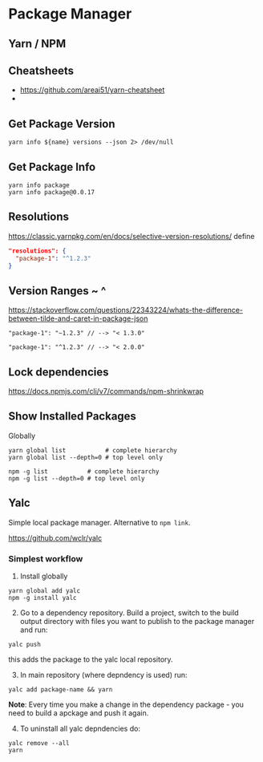 # Package Manager

## Yarn / NPM

## Cheatsheets
- https://github.com/areai51/yarn-cheatsheet
- 

## Get Package Version
```
yarn info ${name} versions --json 2> /dev/null
```

## Get Package Info
```
yarn info package
yarn info package@0.0.17
```

## Resolutions
https://classic.yarnpkg.com/en/docs/selective-version-resolutions/
define
```json
"resolutions": {
  "package-1": "^1.2.3"
}
```

## Version Ranges ~ ^
https://stackoverflow.com/questions/22343224/whats-the-difference-between-tilde-and-caret-in-package-json
```jsonc
"package-1": "~1.2.3" // --> "< 1.3.0"
```

```jsonc
"package-1": "^1.2.3" // --> "< 2.0.0"
```

## Lock dependencies
https://docs.npmjs.com/cli/v7/commands/npm-shrinkwrap

## Show Installed Packages
Globally
```
yarn global list           # complete hierarchy
yarn global list --depth=0 # top level only

npm -g list           # complete hierarchy
npm -g list --depth=0 # top level only
```

## Yalc
Simple local package manager. Alternative to `npm link`.

https://github.com/wclr/yalc

### Simplest workflow
1. Install globally
```
yarn global add yalc
npm -g install yalc
```

2. Go to a dependency repository. Build a project, switch to the build output directory with files you want to publish to the package manager and run:
```
yalc push
```
this adds the package to the yalc local repository.

3. In main repository (where depndency is used) run:
```
yalc add package-name && yarn
```

__Note__:
Every time you make a change in the dependency package - you need to build a apckage and push it again.

4. To uninstall all yalc depndencies do:
```
yalc remove --all
yarn
```

